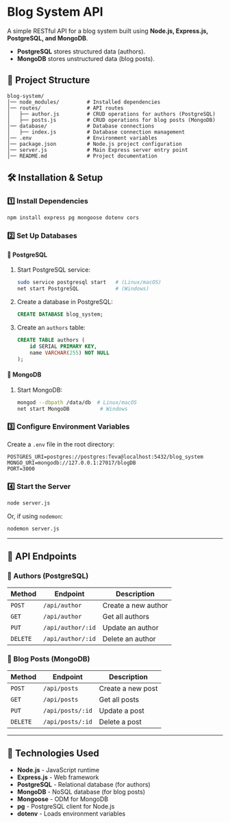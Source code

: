 # Blog System API

A simple RESTful API for a blog system built using **Node.js, Express.js, PostgreSQL, and MongoDB**.

- **PostgreSQL** stores structured data (authors).
- **MongoDB** stores unstructured data (blog posts).

## 📁 Project Structure
```
blog-system/
│── node_modules/         # Installed dependencies
│── routes/               # API routes
│   ├── author.js         # CRUD operations for authors (PostgreSQL)
│   ├── posts.js          # CRUD operations for blog posts (MongoDB)
│── database/             # Database connections
│   ├── index.js          # Database connection management
│── .env                  # Environment variables
│── package.json          # Node.js project configuration
│── server.js             # Main Express server entry point
│── README.md             # Project documentation
```

## 🛠️ Installation & Setup

### 1️⃣ Install Dependencies
```bash
npm install express pg mongoose dotenv cors
```

### 2️⃣ Set Up Databases

#### **🔹 PostgreSQL**
1. Start PostgreSQL service:
   ```bash
   sudo service postgresql start   # (Linux/macOS)
   net start PostgreSQL            # (Windows)
   ```
2. Create a database in PostgreSQL:
   ```sql
   CREATE DATABASE blog_system;
   ```
3. Create an `authors` table:
   ```sql
   CREATE TABLE authors (
       id SERIAL PRIMARY KEY,
       name VARCHAR(255) NOT NULL
   );
   ```

#### **🔹 MongoDB**
1. Start MongoDB:
   ```bash
   mongod --dbpath /data/db  # Linux/macOS
   net start MongoDB          # Windows
   ```

### 3️⃣ Configure Environment Variables
Create a `.env` file in the root directory:
```
POSTGRES_URI=postgres://postgres:Teva@localhost:5432/blog_system
MONGO_URI=mongodb://127.0.0.1:27017/blogDB
PORT=3000
```

### 4️⃣ Start the Server
```bash
node server.js
```
Or, if using `nodemon`:
```bash
nodemon server.js
```

---

## 📌 API Endpoints

### **🔹 Authors (PostgreSQL)**
| Method | Endpoint        | Description             |
|--------|---------------|-------------------------|
| `POST` | `/api/author`  | Create a new author    |
| `GET`  | `/api/author`  | Get all authors        |
| `PUT`  | `/api/author/:id` | Update an author  |
| `DELETE` | `/api/author/:id` | Delete an author  |

### **🔹 Blog Posts (MongoDB)**
| Method | Endpoint       | Description             |
|--------|---------------|-------------------------|
| `POST` | `/api/posts`   | Create a new post      |
| `GET`  | `/api/posts`   | Get all posts          |
| `PUT`  | `/api/posts/:id` | Update a post       |
| `DELETE` | `/api/posts/:id` | Delete a post       |

---

## 🚀 Technologies Used
- **Node.js** - JavaScript runtime
- **Express.js** - Web framework
- **PostgreSQL** - Relational database (for authors)
- **MongoDB** - NoSQL database (for blog posts)
- **Mongoose** - ODM for MongoDB
- **pg** - PostgreSQL client for Node.js
- **dotenv** - Loads environment variables
